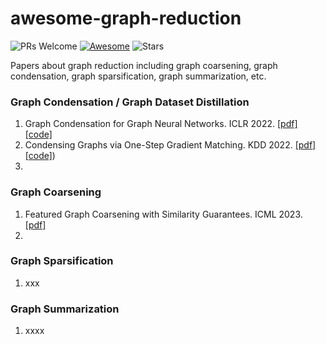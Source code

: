# awesome-graph-reduction

![PRs Welcome](https://img.shields.io/badge/PRs-Welcome-green)  [![Awesome](https://awesome.re/badge.svg)](https://awesome.re) ![Stars](https://img.shields.io/github/stars/ChandlerBang/awesome-graph-ood?color=yellow) 

Papers about graph reduction including graph coarsening, graph condensation, graph sparsification, graph summarization, etc.


### Graph Condensation / Graph Dataset Distillation
1. Graph Condensation for Graph Neural Networks. ICLR 2022. [[pdf]](https://openreview.net/forum?id=WLEx3Jo4QaB)  [[code]](https://github.com/ChandlerBang/GCond)
1. Condensing Graphs via One-Step Gradient Matching. KDD 2022. [[pdf]](https://dl.acm.org/doi/pdf/10.1145/3534678.3539429) [[code]](https://github.com/ChandlerBang/GCond))
1.  

### Graph Coarsening
1. Featured Graph Coarsening with Similarity Guarantees. ICML 2023. [[pdf]](http://proceedings.mlr.press/v202/kumar23a/kumar23a.pdf)
1.


### Graph Sparsification
1. xxx


### Graph Summarization
1. xxxx
